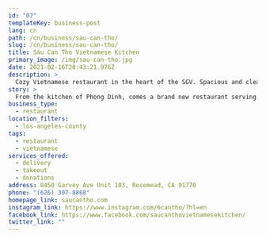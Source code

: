 ```yaml
---
id: "07"
templateKey: business-post
lang: cn
path: /cn/business/sau-can-tho/
slug: /cn/business/sau-can-tho/
title: Sáu Can Tho Vietnamese Kitchen
primary_image: /img/sau-can-tho.jpg
date: 2021-02-16T20:43:21.976Z
description: >
  Cozy Vietnamese restaurant in the heart of the SGV. Spacious and clean, traditional yet contemporary. A perfect destination to host your next gathering.  We pride ourselves on our exquisite food and excellent service.
story: >
  From the kitchen of Phong Dinh, comes a brand new restaurant serving all your favorite dishes. We are the home of the Original Famous Baked Fish, Hot Pots, Family Dinners and other exotic Southern Vietnam entrees.
business_type:
  - restaurant
location_filters:
  - los-angeles-county
tags:
  - restaurant
  - vietnamese
services_offered:
  - delivery
  - takeout
  - donations
address: 8450 Garvey Ave Unit 103, Rosemead, CA 91770
phone: "(626) 307-8868"
homepage_link: saucantho.com
instagram_link: https://www.instagram.com/6cantho/?hl=en
facebook_link: https://www.facebook.com/saucanthovietnamesekitchen/
twitter_link: ""
---
```

